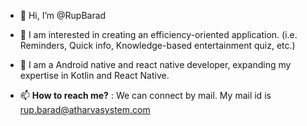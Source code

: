 - 👋 Hi, I’m @RupBarad

- 👀 I am interested in creating an efficiency-oriented application. (i.e. Reminders, Quick info, Knowledge-based entertainment quiz, etc.)

- 🌱 I am a Android native and react native developer, expanding my expertise in Kotlin and React Native.

- 📫 **How to reach me?** : We can connect by mail. My mail id is rup.barad@atharvasystem.com 

<!---
RupBarad/RupBarad is a ✨ special ✨ repository because its `README.md` (this file) appears on your GitHub profile.
You can click the Preview link to take a look at your changes.
--->
